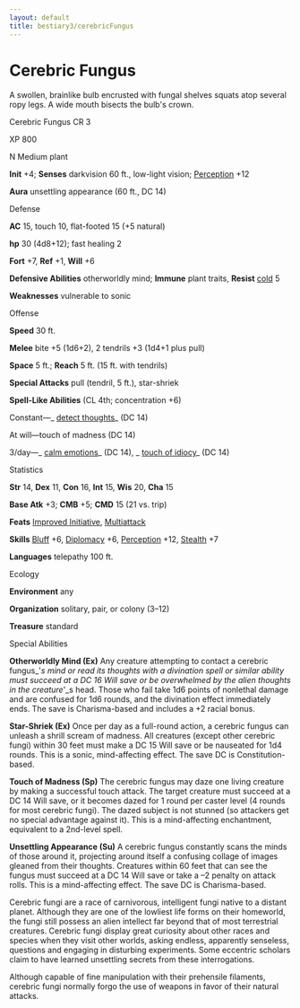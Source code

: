 ```yaml
---
layout: default
title: bestiary3/cerebricFungus
---
```

# Cerebric Fungus

A swollen, brainlike bulb encrusted with fungal shelves squats atop several ropy legs. A wide mouth bisects the bulb's crown.

Cerebric Fungus CR 3

XP 800

N Medium plant

**Init** +4; **Senses** darkvision 60 ft., low-light vision; [Perception](skills/perception#_perception) +12

**Aura** unsettling appearance (60 ft., DC 14)

Defense

**AC** 15, touch 10, flat-footed 15 (+5 natural)

**hp** 30 (4d8+12); fast healing 2

**Fort** +7, **Ref** +1, **Will** +6

**Defensive Abilities** otherworldly mind; **Immune** plant traits, **Resist** [cold](monsters/creatureTypes#_cold-subtype) 5

**Weaknesses** vulnerable to sonic

Offense

**Speed** 30 ft.

**Melee** bite +5 (1d6+2), 2 tendrils +3 (1d4+1 plus pull)

**Space** 5 ft.; **Reach** 5 ft. (15 ft. with tendrils)

**Special Attacks** pull (tendril, 5 ft.), star-shriek

**Spell-Like Abilities** (CL 4th; concentration +6)

Constant—_ [detect thoughts](spells/detectThoughts#_detect-thoughts)_ (DC 14)

At will—touch of madness (DC 14)

3/day—_ [calm emotions](spells/calmEmotions#_calm-emotions)_ (DC 14), _ [touch of idiocy](spells/touchOfIdiocy#_touch-of-idiocy)_ (DC 14)

Statistics

**Str** 14, **Dex** 11, **Con** 16, **Int** 15, **Wis** 20, **Cha** 15

**Base Atk** +3; **CMB** +5; **CMD** 15 (21 vs. trip)

**Feats** [Improved Initiative](feats#_improved-initiative), [Multiattack](monsters/monsterFeats#_multiattack)

**Skills** [Bluff](skills/bluff#_bluff) +6, [Diplomacy](skills/diplomacy#_diplomacy) +6, [Perception](skills/perception#_perception) +12, [Stealth](skills/stealth#_stealth) +7

**Languages** telepathy 100 ft.

Ecology

**Environment** any

**Organization** solitary, pair, or colony (3–12)

**Treasure** standard

Special Abilities

**Otherworldly Mind (Ex)** Any creature attempting to contact a cerebric fungus_'_s mind or read its thoughts with a divination spell or similar ability must succeed at a DC 16 Will save or be overwhelmed by the alien thoughts in the creature_'_s head. Those who fail take 1d6 points of nonlethal damage and are confused for 1d6 rounds, and the divination effect immediately ends. The save is Charisma-based and includes a +2 racial bonus.

**Star-Shriek (Ex)** Once per day as a full-round action, a cerebric fungus can unleash a shrill scream of madness. All creatures (except other cerebric fungi) within 30 feet must make a DC 15 Will save or be nauseated for 1d4 rounds. This is a sonic, mind-affecting effect. The save DC is Constitution-based.

**Touch of Madness (Sp)** The cerebric fungus may daze one living creature by making a successful touch attack. The target creature must succeed at a DC 14 Will save, or it becomes dazed for 1 round per caster level (4 rounds for most cerebric fungi). The dazed subject is not stunned (so attackers get no special advantage against it). This is a mind-affecting enchantment, equivalent to a 2nd-level spell.

**Unsettling Appearance (Su)** A cerebric fungus constantly scans the minds of those around it, projecting around itself a confusing collage of images gleaned from their thoughts. Creatures within 60 feet that can see the fungus must succeed at a DC 14 Will save or take a –2 penalty on attack rolls. This is a mind-affecting effect. The save DC is Charisma-based.

Cerebric fungi are a race of carnivorous, intelligent fungi native to a distant planet. Although they are one of the lowliest life forms on their homeworld, the fungi still possess an alien intellect far beyond that of most terrestrial creatures. Cerebric fungi display great curiosity about other races and species when they visit other worlds, asking endless, apparently senseless, questions and engaging in disturbing experiments. Some eccentric scholars claim to have learned unsettling secrets from these interrogations.

Although capable of fine manipulation with their prehensile filaments, cerebric fungi normally forgo the use of weapons in favor of their natural attacks.

